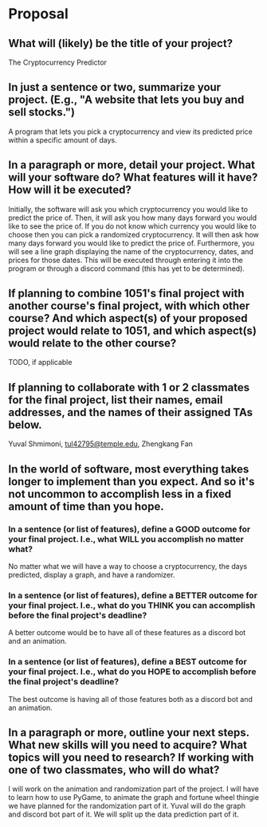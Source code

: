 # Proposal

## What will (likely) be the title of your project?

 The Cryptocurrency Predictor 

## In just a sentence or two, summarize your project. (E.g., "A website that lets you buy and sell stocks.")

A program that lets you pick a cryptocurrency and view its predicted price within a specific amount of days. 

## In a paragraph or more, detail your project. What will your software do? What features will it have? How will it be executed?

Initially, the software will ask you which cryptocurrency you would like to predict the price of. Then, it will ask you how many days forward you would like to see the price of. If you do not know which currency you would like to choose then you can pick a randomized cryptocurrency. It will then ask how many days forward you would like to predict the price of. Furthermore, you will see a line graph displaying the name of the cryptocurrency, dates, and prices for those dates. This will be executed through entering it into the program or through a discord command (this has yet to be determined).

## If planning to combine 1051's final project with another course's final project, with which other course? And which aspect(s) of your proposed project would relate to 1051, and which aspect(s) would relate to the other course?

TODO, if applicable

## If planning to collaborate with 1 or 2 classmates for the final project, list their names, email addresses, and the names of their assigned TAs below.

Yuval Shmimoni, tul42795@temple.edu, Zhengkang Fan

## In the world of software, most everything takes longer to implement than you expect. And so it's not uncommon to accomplish less in a fixed amount of time than you hope.

### In a sentence (or list of features), define a GOOD outcome for your final project. I.e., what WILL you accomplish no matter what?

No matter what we will have a way to choose a cryptocurrency, the days predicted, display a graph, and have a randomizer. 

### In a sentence (or list of features), define a BETTER outcome for your final project. I.e., what do you THINK you can accomplish before the final project's deadline?

A better outcome would be to have all of these features as a discord bot and an animation.

### In a sentence (or list of features), define a BEST outcome for your final project. I.e., what do you HOPE to accomplish before the final project's deadline?

The best outcome is having all of those features both as a discord bot and an animation. 

## In a paragraph or more, outline your next steps. What new skills will you need to acquire? What topics will you need to research? If working with one of two classmates, who will do what?

I will work on the animation and randomization part of the project. I will have to learn how to use PyGame, to animate the graph and fortune wheel thingie we have planned for the randomization part of it. Yuval will do the graph and discord bot part of it. We will split up the data prediction part of it. 
